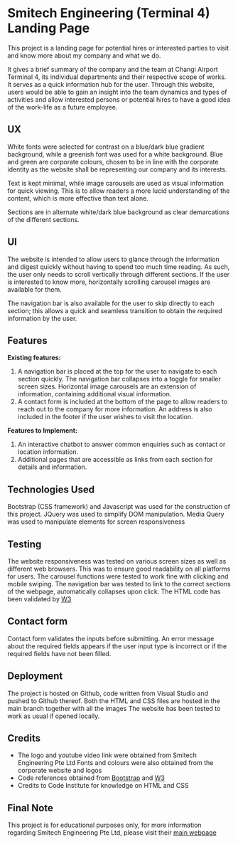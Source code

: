 # Smitech Engineering (Terminal 4) Landing Page

This project is a landing page for potential hires or interested parties to visit and know more about my company and what we do.

It gives a brief summary of the company and the team at Changi Airport Terminal 4, its individual departments and their respective scope of works. It serves as a quick information hub for the user.
Through this website, users would be able to gain an insight into the team dynamics and types of activities and allow interested persons or potential hires to have a good idea of the work-life as a future employee.

## UX

White fonts were selected for contrast on a blue/dark blue gradient background, while a greenish font was used for a white background. Blue and green are corporate colours, chosen to be in line with the corporate identity as the website shall be representing our company and its interests.

Text is kept minimal, while image carousels are used as visual information for quick viewing. This is to allow readers a more lucid understanding of the content, which is more effective than text alone.

Sections are in alternate white/dark blue background as clear demarcations of the different sections.

## UI


The website is intended to allow users to glance through the information and digest quickly without having to spend too much time reading. As such, the user only needs to scroll vertically through different sections. If the user is interested to know more, horizontally scrolling carousel images are available for them.

The navigation bar is also available for the user to skip directly to each section; this allows a quick and seamless transition to obtain the required information by the user.

## Features
**Existing features:**
1. A navigation bar is placed at the top for the user to navigate to each section quickly. The navigation bar collapses into a toggle for smaller screen sizes.
Horizontal image carousels are an extension of information, containing additional visual information.
2. A contact form is included at the bottom of the page to allow readers to reach out to the company for more information. 
An address is also included in the footer if the user wishes to visit the location.

**Features to Implement:**
1. An interactive chatbot to answer common enquiries such as contact or location information.
2. Additional pages that are accessible as links from each section for details and information.


## Technologies Used

Bootstrap (CSS framework) and Javascript was used for the construction of this project.
JQuery was used to simplify DOM manipulation.
Media Query was used to manipulate elements for screen responsiveness


## Testing

The website responsiveness was tested on various screen sizes as well as different web browsers. This was to ensure good readability on all platforms for users. 
The carousel functions were tested to work fine with clicking and mobile swiping.
The navigation bar was tested to link to the correct sections of the webpage, automatically collapses upon click.
The HTML code has been validated by [W3](https://validator.w3.org)

## Contact form

Contact form validates the inputs before submitting. An error message about the required fields appears if the user input type is incorrect or if the required fields have not been filled.

## Deployment

The project is hosted on Github, code written from Visual Studio and pushed to Github thereof. 
Both the HTML and CSS files are hosted in the main branch together with all the images
The website has been tested to work as usual if opened locally.

## Credits

- The logo and youtube video link were obtained from Smitech Engineering Pte Ltd
Fonts and colours were also obtained from the corporate website and logos
- Code references obtained from [Bootstrap](https://getbootstrap.com) and [W3](https://www.w3schools.com)
- Credits to Code Institute for knowledge on HTML and CSS

## Final Note

This project is for educational purposes only, for more information regarding Smitech Engineering Pte Ltd, please visit their [main webpage](https://www.smi-engrg.com.sg)